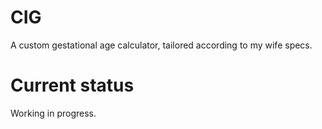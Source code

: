 # CIG
A custom gestational age calculator, tailored according to my wife specs.

# Current status
Working in progress.
